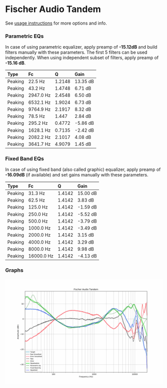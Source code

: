 # Fischer Audio Tandem
See [usage instructions](https://github.com/jaakkopasanen/AutoEq#usage) for more options and info.

### Parametric EQs
In case of using parametric equalizer, apply preamp of **-15.12dB** and build filters manually
with these parameters. The first 5 filters can be used independently.
When using independent subset of filters, apply preamp of **-15.16 dB**.

| Type    | Fc        |      Q | Gain     |
|:--------|:----------|:-------|:---------|
| Peaking | 22.5 Hz   | 1.2148 | 13.35 dB |
| Peaking | 43.2 Hz   | 1.4748 | 6.71 dB  |
| Peaking | 2947.0 Hz | 2.4548 | 6.50 dB  |
| Peaking | 6532.1 Hz | 1.9024 | 6.73 dB  |
| Peaking | 9764.9 Hz | 2.1917 | 8.32 dB  |
| Peaking | 78.5 Hz   | 1.447  | 2.84 dB  |
| Peaking | 295.2 Hz  | 0.4772 | -5.86 dB |
| Peaking | 1628.1 Hz | 0.7135 | -2.42 dB |
| Peaking | 2082.2 Hz | 2.1017 | 4.08 dB  |
| Peaking | 3641.7 Hz | 4.9079 | 1.45 dB  |

### Fixed Band EQs
In case of using fixed band (also called graphic) equalizer, apply preamp of **-16.09dB**
(if available) and set gains manually with these parameters.

| Type    | Fc         |      Q | Gain     |
|:--------|:-----------|:-------|:---------|
| Peaking | 31.3 Hz    | 1.4142 | 15.00 dB |
| Peaking | 62.5 Hz    | 1.4142 | 3.83 dB  |
| Peaking | 125.0 Hz   | 1.4142 | -1.59 dB |
| Peaking | 250.0 Hz   | 1.4142 | -5.52 dB |
| Peaking | 500.0 Hz   | 1.4142 | -3.79 dB |
| Peaking | 1000.0 Hz  | 1.4142 | -3.49 dB |
| Peaking | 2000.0 Hz  | 1.4142 | 3.15 dB  |
| Peaking | 4000.0 Hz  | 1.4142 | 3.29 dB  |
| Peaking | 8000.0 Hz  | 1.4142 | 9.98 dB  |
| Peaking | 16000.0 Hz | 1.4142 | -4.13 dB |

### Graphs
![](./Fischer%20Audio%20Tandem.png)